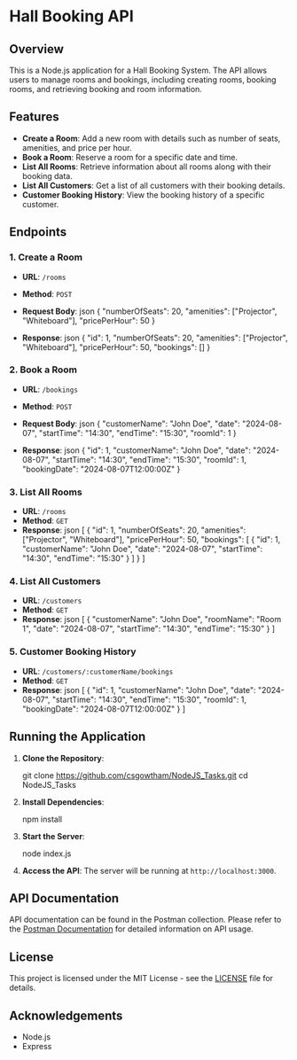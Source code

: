 
# Hall Booking API

## Overview

This is a Node.js application for a Hall Booking System. The API allows users to manage rooms and bookings, including creating rooms, booking rooms, and retrieving booking and room information.

## Features

- **Create a Room**: Add a new room with details such as number of seats, amenities, and price per hour.
- **Book a Room**: Reserve a room for a specific date and time.
- **List All Rooms**: Retrieve information about all rooms along with their booking data.
- **List All Customers**: Get a list of all customers with their booking details.
- **Customer Booking History**: View the booking history of a specific customer.

## Endpoints

### 1. Create a Room

- **URL**: `/rooms`
- **Method**: `POST`
- **Request Body**:
  json
  {
    "numberOfSeats": 20,
    "amenities": ["Projector", "Whiteboard"],
    "pricePerHour": 50
  }
  
- **Response**:
  json
  {
    "id": 1,
    "numberOfSeats": 20,
    "amenities": ["Projector", "Whiteboard"],
    "pricePerHour": 50,
    "bookings": []
  }
  

### 2. Book a Room

- **URL**: `/bookings`
- **Method**: `POST`
- **Request Body**:
  json
  {
    "customerName": "John Doe",
    "date": "2024-08-07",
    "startTime": "14:30",
    "endTime": "15:30",
    "roomId": 1
  }
  
- **Response**:
  json
  {
    "id": 1,
    "customerName": "John Doe",
    "date": "2024-08-07",
    "startTime": "14:30",
    "endTime": "15:30",
    "roomId": 1,
    "bookingDate": "2024-08-07T12:00:00Z"
  }
  

### 3. List All Rooms

- **URL**: `/rooms`
- **Method**: `GET`
- **Response**:
  json
  [
    {
      "id": 1,
      "numberOfSeats": 20,
      "amenities": ["Projector", "Whiteboard"],
      "pricePerHour": 50,
      "bookings": [
        {
          "id": 1,
          "customerName": "John Doe",
          "date": "2024-08-07",
          "startTime": "14:30",
          "endTime": "15:30"
        }
      ]
    }
  ]
  

### 4. List All Customers

- **URL**: `/customers`
- **Method**: `GET`
- **Response**:
  json
  [
    {
      "customerName": "John Doe",
      "roomName": "Room 1",
      "date": "2024-08-07",
      "startTime": "14:30",
      "endTime": "15:30"
    }
  ]
  

### 5. Customer Booking History

- **URL**: `/customers/:customerName/bookings`
- **Method**: `GET`
- **Response**:
  json
  [
    {
      "id": 1,
      "customerName": "John Doe",
      "date": "2024-08-07",
      "startTime": "14:30",
      "endTime": "15:30",
      "roomId": 1,
      "bookingDate": "2024-08-07T12:00:00Z"
    }
  ]
  

## Running the Application

1. **Clone the Repository**:
   
   git clone https://github.com/csgowtham/NodeJS_Tasks.git
   cd NodeJS_Tasks
   

2. **Install Dependencies**:
   
   npm install
   

3. **Start the Server**:
   
   node index.js
   

4. **Access the API**:
   The server will be running at `http://localhost:3000`.

## API Documentation

API documentation can be found in the Postman collection. Please refer to the [Postman Documentation](https://documenter.getpostman.com/view/28157450/2sA3rzLYS9) for detailed information on API usage.

## License

This project is licensed under the MIT License - see the [LICENSE](LICENSE) file for details.

## Acknowledgements

- Node.js
- Express

